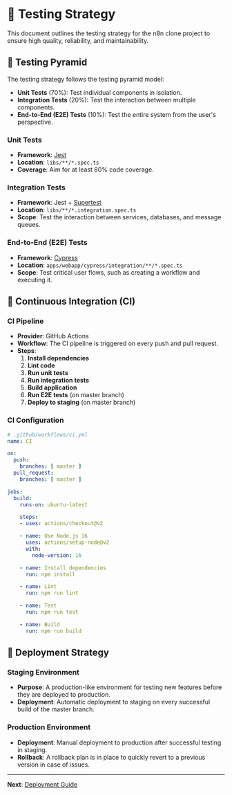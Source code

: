 # 🧪 Testing Strategy

This document outlines the testing strategy for the n8n clone project to ensure high quality, reliability, and maintainability.

## 🧪 Testing Pyramid

The testing strategy follows the testing pyramid model:

- **Unit Tests** (70%): Test individual components in isolation.
- **Integration Tests** (20%): Test the interaction between multiple components.
- **End-to-End (E2E) Tests** (10%): Test the entire system from the user's perspective.

### Unit Tests
- **Framework**: [Jest](https://jestjs.io/)
- **Location**: `libs/**/*.spec.ts`
- **Coverage**: Aim for at least 80% code coverage.

### Integration Tests
- **Framework**: Jest + [Supertest](https://github.com/visionmedia/supertest)
- **Location**: `libs/**/*.integration.spec.ts`
- **Scope**: Test the interaction between services, databases, and message queues.

### End-to-End (E2E) Tests
- **Framework**: [Cypress](https://www.cypress.io/)
- **Location**: `apps/webapp/cypress/integration/**/*.spec.ts`
- **Scope**: Test critical user flows, such as creating a workflow and executing it.

## 🔄 Continuous Integration (CI)

### CI Pipeline
- **Provider**: GitHub Actions
- **Workflow**: The CI pipeline is triggered on every push and pull request.
- **Steps**:
  1. **Install dependencies**
  2. **Lint code**
  3. **Run unit tests**
  4. **Run integration tests**
  5. **Build application**
  6. **Run E2E tests** (on master branch)
  7. **Deploy to staging** (on master branch)

### CI Configuration
```yaml
# .github/workflows/ci.yml
name: CI

on:
  push:
    branches: [ master ]
  pull_request:
    branches: [ master ]

jobs:
  build:
    runs-on: ubuntu-latest

    steps:
    - uses: actions/checkout@v2

    - name: Use Node.js 16
      uses: actions/setup-node@v2
      with:
        node-version: 16

    - name: Install dependencies
      run: npm install

    - name: Lint
      run: npm run lint

    - name: Test
      run: npm run test

    - name: Build
      run: npm run build
```

## 🚀 Deployment Strategy

### Staging Environment
- **Purpose**: A production-like environment for testing new features before they are deployed to production.
- **Deployment**: Automatic deployment to staging on every successful build of the master branch.

### Production Environment
- **Deployment**: Manual deployment to production after successful testing in staging.
- **Rollback**: A rollback plan is in place to quickly revert to a previous version in case of issues.

---

**Next**: [Deployment Guide](./12-deployment.md)

